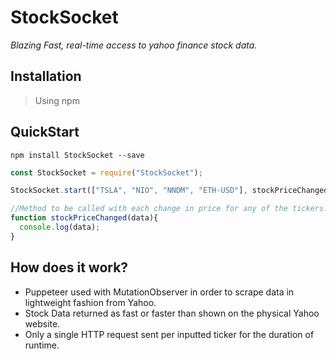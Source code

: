 # StockSocket

*Blazing Fast, real-time access to yahoo finance stock data.*


## Installation

> Using npm
> 

## QuickStart
 
`npm install StockSocket --save`

```javascript
const StockSocket = require("StockSocket");

StockSocket.start(["TSLA", "NIO", "NNDM", "ETH-USD"], stockPriceChanged);

//Method to be called with each change in price for any of the tickers. You choose what to do with it!
function stockPriceChanged(data){
  console.log(data);
}
```
## How does it work?

* Puppeteer used with MutationObserver in order to scrape data in lightweight fashion from Yahoo.
* Stock Data returned as fast or faster than shown on the physical Yahoo website.
* Only a single HTTP request sent per inputted ticker for the duration of runtime.
